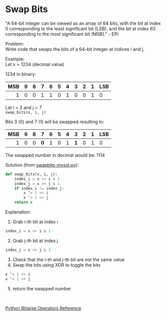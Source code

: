# Swap Bits

"A 64-bit integer can be viewed as an array of 64 bits, with the bit at index 0 corresponding to the least significant bit (LSB), and the bit at index 63 corresponding to the most significant bit (MSB)." - EPI

Problem:  
Write code that swaps the bits of a 64-bit integer at indices i and j.

Example:  
Let x = 1234 (decimal value)  

1234 in binary:  

|MSB | 9 | 8 | 7 | 6 | 5 | 4 | 3 | 2 | 1 |LSB|  
|---:|---|---|---|---|---|---|---|---|---|---|
|  1 | 0 | 0 | 1 | 1 | 0 | 1 | 0 | 0 | 1 | 0 |   
  
Let i = 3 and j = 7  
```swap_bits(x, i, j)```  
  
Bits 3 (0) and 7 (1) will be swapped resulting in:  

|MSB | 9 | 8 |   7   | 6 | 5 | 4 |   3   | 2 | 1 |LSB|  
|---:|---|---|-------|---|---|---|-------|---|---|---|
|  1 | 0 | 0 | **0** | 1 | 0 | 1 | **1** | 0 | 1 | 0 | 
  
The swapped number in decimal would be: 1114  
  
Solution (from [swapbits-mysol.py](swapbits-mysol.py)): 
```python
def swap_bits(x, i, j):
    index_i = x >> i & 1
    index_j = x >> j & 1
    if index_i != index_j:
        x ^= 1 << i
        x ^= 1 << j
    return x
```  
  
Explanation:  
1. Grab i-th bit at index i  
```python
index_i = x >> i & 1
```
2. Grab j-th bit at index j  
```python
index_j = x >> j & 1
```
3. Check that the i-th and j-th bit are not the same value  
4. Swap the bits using XOR to toggle the bits  
```python
x ^= 1 << i
x ^= 1 << j
```  
5. return the swapped number  
  
</br>  
  
[Python Bitwise Operators Reference](https://www.tutorialspoint.com/python/bitwise_operators_example.htm)